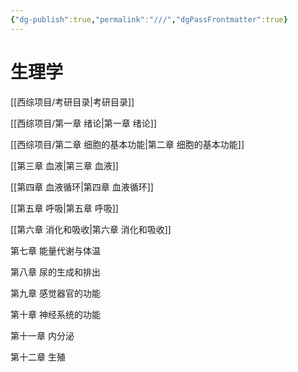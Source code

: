 ```yaml
---
{"dg-publish":true,"permalink":"///","dgPassFrontmatter":true}
---
```


# 生理学

[[西综项目/考研目录\|考研目录]]

[[西综项目/第一章 绪论\|第一章 绪论]]

[[西综项目/第二章 细胞的基本功能\|第二章 细胞的基本功能]]

[[第三章 血液\|第三章 血液]]

[[第四章 血液循环\|第四章 血液循环]]

[[第五章 呼吸\|第五章 呼吸]]

[[第六章 消化和吸收\|第六章 消化和吸收]]

第七章 能量代谢与体温

第八章 尿的生成和排出

第九章 感觉器官的功能

第十章 神经系统的功能

第十一章 内分泌

第十二章 生殖
